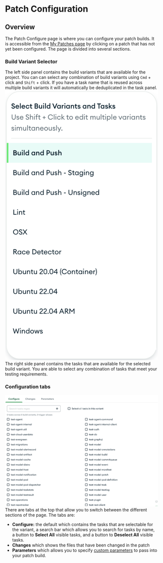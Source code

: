 # Patch Configuration

## Overview
The Patch Configure page is where you can configure your patch builds. It is accessible from the [My Patches page](./My-Patches.md) by clicking on a patch that has not yet been configured. The page is divided into several sections.

### Build Variant Selector
The left side panel contains the build variants that are available for the project. You can can select any combination of build variants using `Cmd` + click and `Shift` + click. If you have a task name that is reused across multiple build variants it will automatically be deduplicated in the task panel.
![Build Variant Selector](../images/build_variant_selector.png)
 The right side panel contains the tasks that are available for the selected build variant. You are able to select any combination of tasks that meet your testing requirements.

### Configuration tabs
![Task Selector](../images/task_selector.png)
 There are tabs at the top that allow you to switch between the different sections of the page. The tabs are: 
 
- **Configure:** the default which contains the tasks that are selectable for the variant, a search bar which allows you to search for tasks by name, a button to **Select All** visible tasks, and a button to **Deselect All** visible tasks.
- **Changes** which shows the files that have been changed in the patch
- **Parameters** which allows you to specify [custom parameters](../Project-Configuration/Parameterized-Builds.md) to pass into your patch build.

